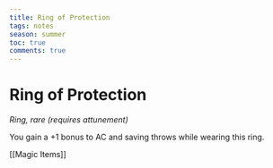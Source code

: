 ---title: Ring of Protectiontags: notesseason: summertoc: truecomments: true---
# Ring of Protection

*Ring, rare (requires attunement)*

You gain a +1 bonus to AC and saving throws while wearing this ring.


[[Magic Items]]
